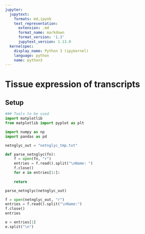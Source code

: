 ```yaml
---
jupyter:
  jupytext:
    formats: md,ipynb
    text_representation:
      extension: .md
      format_name: markdown
      format_version: '1.3'
      jupytext_version: 1.13.0
  kernelspec:
    display_name: Python 3 (ipykernel)
    language: python
    name: python3
---
```


# Tissue expression of transcripts

## Setup

```python
### Tools to be used
import matplotlib
from matplotlib import pyplot as plt

import numpy as np
import pandas as pd
```

```python
netnglyc_out = "netnglyc_tmp.txt"
```

```python
def parse_netnglyc(fn):
    f = open(fn, "r")
    entries = f.read().split("\nName: ")
    f.close()
    for e in entries[1:]:
        
    return

parse_netnglyc(netnglyc_out)
```

```python
f = open(netnglyc_out, "r")
entries = f.read().split("\nName:")
f.close()
entries
```

```python
e = entries[1]
e.split("\n")
```

```python

```
